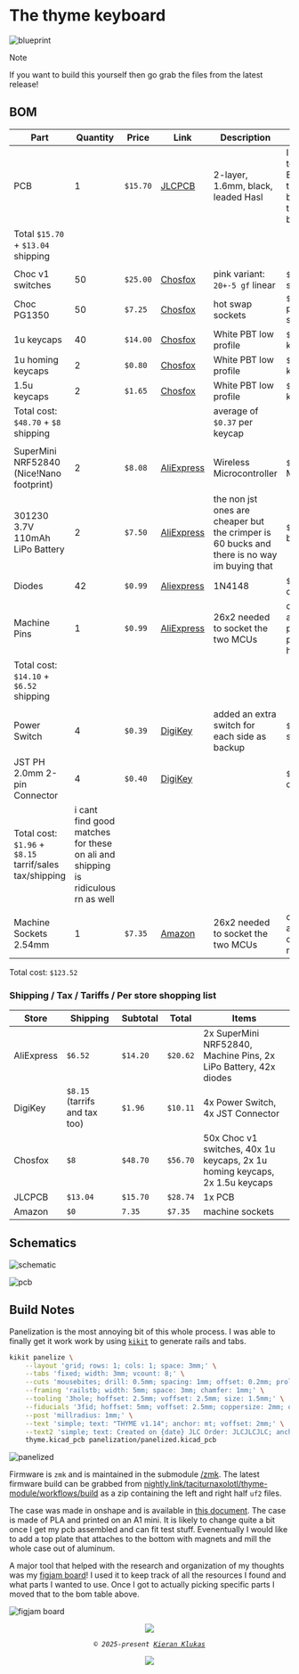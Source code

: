# The thyme keyboard

![blueprint](https://raw.githubusercontent.com/taciturnaxolotl/thyme/main/.github/images/blueprint.svg)

> [!NOTE]
> If you want to build this yourself then go grab the files from the latest release!

## BOM

| Part                                                    | Quantity                                                                        | Price    | Link                                                                                                            | Description                                                                                 | Notes                                                   |
| ------------------------------------------------------- | ------------------------------------------------------------------------------- | -------- | --------------------------------------------------------------------------------------------------------------- | ------------------------------------------------------------------------------------------- | ------------------------------------------------------- |
| PCB                                                     | 1                                                                               | `$15.70` | [JLCPCB](https://jlcpcb.com)                                                                                    | 2-layer, 1.6mm, black, leaded Hasl                                                          | I wanted to get ENIG but that bumped the price by `$20` |
| Total `$15.70` + `$13.04` shipping                      |                                                                                 |          |                                                                                                                 |                                                                                             |                                                         |
|                                                         |                                                                                 |          |                                                                                                                 |                                                                                             |                                                         |
| Choc v1 switches                                        | 50                                                                              | `$25.00` | [Chosfox](https://chosfox.com/products/kailh-chocs?variant=42514648006850)                                      | pink variant: `20+-5 gf` linear                                                             | `$0.50` per switch                                      |
| Choc PG1350                                             | 50                                                                              | `$7.25`  | [Chosfox](https://chosfox.com/products/kailh-choc-switch-1350-hot-swap-sockets)                                 | hot swap sockets                                                                            | `$0.145` per socket                                     |
| 1u keycaps                                              | 40                                                                              | `$14.00` | [Chosfox](https://chosfox.com/collections/low-profile-keycaps/products/chocfox-cfx-choc-keycaps)                | White PBT low profile                                                                       | `$0.35` per keycap                                      |
| 1u homing keycaps                                       | 2                                                                               | `$0.80`  | [Chosfox](https://chosfox.com/collections/low-profile-keycaps/products/chocfox-cfx-choc-keycaps)                | White PBT low profile                                                                       | `$0.40` per keycap                                      |
| 1.5u keycaps                                            | 2                                                                               | `$1.65`  | [Chosfox](https://chosfox.com/collections/low-profile-keycaps/products/chocfox-cfx-choc-keycaps)                | White PBT low profile                                                                       | `$0.83` per keycap                                      |
| Total cost: `$48.70` + `$8` shipping                    |                                                                                 |          |                                                                                                                 | average of `$0.37` per keycap                                                               |                                                         |
|                                                         |                                                                                 |          |                                                                                                                 |                                                                                             |                                                         |
| SuperMini NRF52840 (Nice!Nano footprint)                | 2                                                                               | `$8.08`  | [AliExpress](https://www.aliexpress.us/item/3256805848952479.html)                                              | Wireless Microcontroller                                                                    | `$4.04` per MCU                                         |
| 301230 3.7V 110mAh LiPo Battery                         | 2                                                                               | `$7.50`  | [AliExpress](https://www.aliexpress.us/item/2255799987926232.html)                                              | the non jst ones are cheaper but the crimper is 60 bucks and there is no way im buying that | `$3.75` per battery                                     |
| Diodes                                                  | 42                                                                              | `$0.99`  | [Aliexpress](https://www.aliexpress.us/item/2255800939822415.html)                                              | 1N4148                                                                                      | `$0.01` per diode                                       |
| Machine Pins                                            | 1                                                                               | `$0.99`  | [AliExpress](https://www.aliexpress.us/item/3256805556329561.html)                                              | 26x2 needed to socket the two MCUs                                                          | comes in a 100 pack of 4 per header                     |
| Total cost: `$14.10` + `$6.52` shipping                 |                                                                                 |          |                                                                                                                 |                                                                                             |                                                         |
|                                                         |                                                                                 |          |                                                                                                                 |                                                                                             |                                                         |
| Power Switch                                            | 4                                                                               | `$0.39`  | [DigiKey](https://www.digikey.com/en/products/detail/same-sky-formerly-cui-devices/SLW-1277744-3A-N-D/24399208) | added an extra switch for each side as backup                                               | `$0.10` per switch                                      |
| JST PH 2.0mm 2-pin Connector                            | 4                                                                               | `$0.40`  | [DigiKey](https://www.digikey.com/en/products/detail/jst-sales-america-inc/S2B-PH-K-S/926626)                   |                                                                                             | `$0.10` per connector                                   |
| Total cost: `$1.96` + `$8.15` tarrif/sales tax/shipping | i cant find good matches for these on ali and shipping is ridiculous rn as well |          |                                                                                                                 |                                                                                             |                                                         |
|                                                         |                                                                                 |          |                                                                                                                 |
| Machine Sockets 2.54mm                                  | 1                                                                               | `$7.35`  | [Amazon](https://www.amazon.com/dp/B08Y8RB4BH)                                                                  | 26x2 needed to socket the two MCUs                                                          | comes in a 10 pack of 40x1 rows                         |

Total cost: `$123.52`

### Shipping / Tax / Tariffs / Per store shopping list

| Store      | Shipping                      | Subtotal | Total    | Items                                                                       |
| ---------- | ----------------------------- | -------- | -------- | --------------------------------------------------------------------------- |
| AliExpress | `$6.52`                       | `$14.20` | `$20.62` | 2x SuperMini NRF52840, Machine Pins, 2x LiPo Battery, 42x diodes            |
| DigiKey    | `$8.15` (tarrifs and tax too) | `$1.96`  | `$10.11` | 4x Power Switch, 4x JST Connector                                           |
| Chosfox    | `$8`                          | `$48.70` | `$56.70` | 50x Choc v1 switches, 40x 1u keycaps, 2x 1u homing keycaps, 2x 1.5u keycaps |
| JLCPCB     | `$13.04`                      | `$15.70` | `$28.74` | 1x PCB                                                                      |
| Amazon     | `$0`                          | `7.35`   | `$7.35`  | machine sockets                                                             |

## Schematics

![schematic](https://raw.githubusercontent.com/taciturnaxolotl/thyme/main/.github/images/schematic.svg)

![pcb](https://raw.githubusercontent.com/taciturnaxolotl/thyme/main/.github/images/pcb.svg)

## Build Notes

Panelization is the most annoying bit of this whole process. I was able to finally get it work work by using [`kikit`](https://yaqwsx.github.io/KiKit/latest/installation/intro/) to generate rails and tabs.

```bash
kikit panelize \
    --layout 'grid; rows: 1; cols: 1; space: 3mm;' \
    --tabs 'fixed; width: 3mm; vcount: 8;' \
    --cuts 'mousebites; drill: 0.5mm; spacing: 1mm; offset: 0.2mm; prolong: 0.5mm;' \
    --framing 'railstb; width: 5mm; space: 3mm; chamfer: 1mm;' \
    --tooling '3hole; hoffset: 2.5mm; voffset: 2.5mm; size: 1.5mm;' \
    --fiducials '3fid; hoffset: 5mm; voffset: 2.5mm; coppersize: 2mm; opening: 1mm;' \
    --post 'millradius: 1mm;' \
    --text 'simple; text: "THYME v1.14"; anchor: mt; voffset: 2mm;' \
    --text2 'simple; text: Created on {date} JLC Order: JLCJLCJLC; anchor: mb; voffset: -2.5mm; hjustify: center; vjustify: center;' \
    thyme.kicad_pcb panelization/panelized.kicad_pcb
```

![panelized](https://raw.githubusercontent.com/taciturnaxolotl/thyme/main/.github/images/panelized.svg)

Firmware is `zmk` and is maintained in the submodule [/zmk](https://github.com/taciturnaxolotl/thyme-module). The latest firmware build can be grabbed from [nightly.link/taciturnaxolotl/thyme-module/workflows/build](https://nightly.link/taciturnaxolotl/thyme-module/workflows/build/main) as a zip containing the left and right half `uf2` files.

The case was made in onshape and is available in [this document](https://cad.onshape.com/documents/eb30178d0af4291efc746ab6/w/0d165c7d0bf8d717a9598c9f/e/3dd4b0baac9c9ef14c8041ba?renderMode=0&uiState=67efb22294ee2703b96c81ea). The case is made of PLA and printed on an A1 mini. It is likely to change quite a bit once I get my pcb assembled and can fit test stuff. Evenentually I would like to add a top plate that attaches to the bottom with magnets and mill the whole case out of aluminum.

A major tool that helped with the research and organization of my thoughts was my [figjam board](https://www.figma.com/board/wyCQS9SeIG2Sutu5v6OT2m/thyme---split-mech-keyboard?node-id=0-1&t=SG0VuRAT0FkSCQlS-1)! I used it to keep track of all the resources I found and what parts I wanted to use. Once I got to actually picking specific parts I moved that to the bom table above.

![figjam board](https://raw.githubusercontent.com/taciturnaxolotl/thyme/main/.github/images/figjam.png)

<p align="center">
	<img src="https://raw.githubusercontent.com/taciturnaxolotl/carriage/master/.github/images/line-break.svg" />
</p>

<p align="center">
	<i><code>&copy 2025-present <a href="https://github.com/taciturnaxolotl">Kieran Klukas</a></code></i>
</p>

<p align="center">
	<a href="https://github.com/taciturnaxolotl/thyme/blob/master/LICENSE.md"><img src="https://img.shields.io/static/v1.svg?style=for-the-badge&label=License&message=MIT&logoColor=d9e0ee&colorA=363a4f&colorB=b7bdf8"/></a>
</p>
